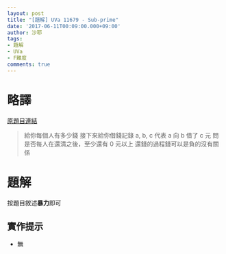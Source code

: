 ```yaml
---
layout: post
title: "[題解] UVa 11679 - Sub-prime"
date: '2017-06-11T00:09:00.000+09:00'
author: 沙耶
tags:
- 題解
- UVa
- F難度
comments: true
---
```


# 略譯

[原題目連結](https://uva.onlinejudge.org/index.php?option=com_onlinejudge&Itemid=8&page=show_problem&category=24&problem=2726)

> 給你每個人有多少錢
接下來給你借錢記錄 a, b, c 代表 a 向 b 借了 c 元
問是否每人在還清之後，至少還有 0 元以上
還錢的過程錢可以是負的沒有關係

# 題解

按題目敘述**暴力**即可

## 實作提示

- 無